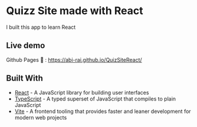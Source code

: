 # Quizz Site made with React

I built this app to learn React

## Live demo

Github Pages :rocket: : https://abi-rai.github.io/QuizSiteReact/

## Built With

- [React](https://reactjs.org/) - A JavaScript library for building user interfaces
- [TypeScript](https://www.typescriptlang.org/) - A typed superset of JavaScript that compiles to plain JavaScript
- [Vite](https://vitejs.dev/) - A frontend tooling that provides faster and leaner development for modern web projects
